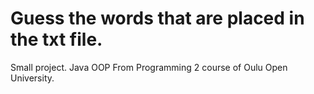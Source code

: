# Guess the words that are placed in the txt file. 

Small project. Java OOP From Programming 2 course of Oulu Open University.
